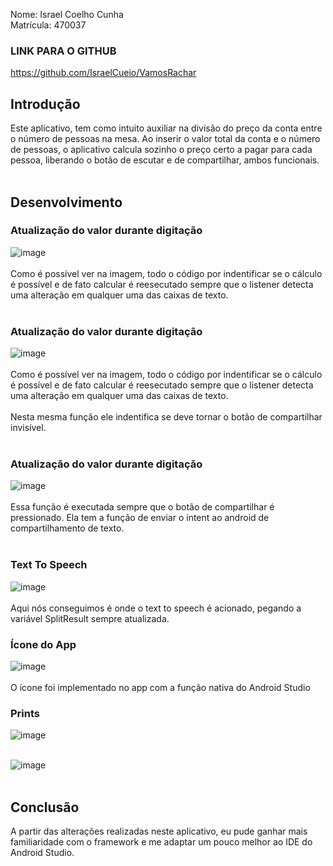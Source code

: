 Nome: Israel Coelho Cunha <br>
Matrícula: 470037

### LINK PARA O GITHUB
https://github.com/IsraelCueio/VamosRachar

## Introdução

Este aplicativo, tem como intuito auxiliar na divisão do preço da conta entre o número de pessoas na mesa.
Ao inserir o valor total da conta e o número de pessoas, o aplicativo calcula sozinho o preço certo a pagar para cada pessoa, liberando o botão de escutar e de compartilhar, ambos funcionais. <br> <br> 
## Desenvolvimento
### Atualização do valor durante digitação
![image](https://github.com/IsraelCueio/VamosRachar/assets/68167016/c0b70de7-939b-49bc-a3fa-2a8f63756c46)<br><br>
Como é possível ver na imagem, todo o código por indentificar se o cálculo é possível e de fato calcular é reesecutado sempre que o listener detecta uma alteração em qualquer uma das caixas de texto.<br><br>

### Atualização do valor durante digitação
![image](https://github.com/IsraelCueio/VamosRachar/assets/68167016/c0b70de7-939b-49bc-a3fa-2a8f63756c46)<br><br>
Como é possível ver na imagem, todo o código por indentificar se o cálculo é possível e de fato calcular é reesecutado sempre que o listener detecta uma alteração em qualquer uma das caixas de texto.<br><br>
Nesta mesma função ele indentifica se deve tornar o botão de compartilhar invisível.<br><br>

### Atualização do valor durante digitação
![image](https://github.com/IsraelCueio/VamosRachar/assets/68167016/bd50e07f-7d10-4dce-a0ee-e53dcdcb12a7)<br><br>
Essa função é executada sempre que o botão de compartilhar é pressionado. Ela tem a função de enviar o intent ao android de compartilhamento de texto.<br><br>

### Text To Speech
![image](https://github.com/IsraelCueio/VamosRachar/assets/68167016/787ef603-46cf-492e-b4db-59a8a99a8315)<br><br>
Aqui nós conseguimos é onde o text to speech é acionado, pegando a variável SplitResult sempre atualizada.

### Ícone do App
![image](https://github.com/IsraelCueio/VamosRachar/assets/68167016/f73b5e16-132c-4c5a-ace2-1fff44883962)<br><br>
O ícone foi implementado no app com a função nativa do Android Studio

### Prints
![image](https://github.com/IsraelCueio/VamosRachar/assets/68167016/45edf10b-18c2-4f07-bc12-33c83e77463b)<br> <br>

![image](https://github.com/IsraelCueio/VamosRachar/assets/68167016/09d82d75-abae-4b41-aa49-000d491941ca)<br> <br>



## Conclusão
A partir das alterações realizadas neste aplicativo, eu pude ganhar mais familiaridade com o framework e me adaptar um pouco melhor ao IDE do Android Studio.



